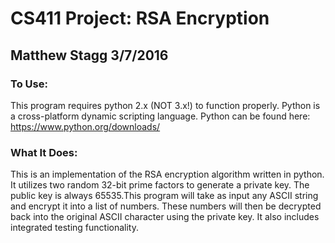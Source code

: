 CS411 Project: RSA Encryption
=============================
Matthew Stagg 3/7/2016
----------------------

### To Use:
This program requires python 2.x (NOT 3.x!) to function properly. Python is a cross-platform dynamic scripting language. Python can be found here: https://www.python.org/downloads/

### What It Does:
This is an implementation of the RSA encryption algorithm written in python. It utilizes two random 32-bit prime factors to generate a private key. The public key is always 65535.This program will take as input any ASCII string and encrypt it into a list of numbers. These numbers will then be decrypted back into the original ASCII character using the private key. It also includes integrated testing functionality.